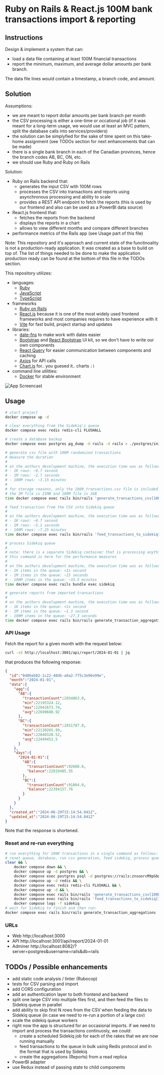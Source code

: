 # Ruby on Rails & React.js 100M bank transactions import & reporting

## Instructions

Design & implement a system that can:

- load a data file containing at least 100M financial transactions
- report the minimum, maximum, and average dollar amounts per bank branch.

The data file lines would contain a timestamp, a branch code, and amount.

## Solution

Assumptions:

- we are meant to report dollar amounts per bank branch per month
- the CSV processing is either a one-time or occational job (if it was meant for a long-term usage, we would use at least an MVC pattern, split the database calls into services/providers)
- the solution can be simplyfied for the sake of time spent on this take-home assignment (see TODOs section for next enhancements that can be made)
- there is a single bank branch in each of the Canadian provinces, hence the branch codes AB, BC, ON, etc.
- we should use Ruby and Ruby on Rails

Solution:

- Ruby on Rails backend that:
  - generates the input CSV with 100M rows
  - processes the CSV into transactions and reports using asynchronous processing and ability to scale
  - provides a REST API endpoint to fetch the reports (this is used by our frontend and also can be used as a PowerBI data source)
- React.js frontend that:
  - fetches the reports from the backend
  - displays the reports in a chart
  - allows to view different months and compare different branches
- performance metrics of the Rails app (see Usage part of this file)

Note: This repository and it's approach and current state of the functinoality is not a production-ready application.
It was created as a base to build on top of. The list of things needed to be done to make the application
production ready can be found at the bottom of this file in the TODOs section.

This repository utilizes:

- languages:
  - [Ruby](https://www.ruby-lang.org/en/)
  - [JavaScript](https://javascript.info/)
  - [TypeScript](https://www.typescriptlang.org/)
- frameworks
  - [Ruby on Rails](https://rubyonrails.org/)
  - [React.js](https://react.dev/) because it is one of the most widely used frontend frameworks and most companies requires to have experience with it
  - [Vite](https://vitejs.dev/) for fast build, project startup and updates
- libraries:
  - [date-fns](https://www.npmjs.com/package/date-fns) to make work with dates easier
  - [Bootstrap](https://getbootstrap.com/) and [React Bootstrap](https://react-bootstrap.netlify.app/) UI kit, so we don't have to write our own components
  - [React Query](https://tanstack.com/query/v3) for easier communication between components and caching
  - [Axios](https://www.npmjs.com/package/axios) for API calls
  - [Chart.js](https://www.chartjs.org/) for.. you guesed it.. charts `:)`
- command line utilities:
  - [Docker](https://www.docker.com/) for stable environment

![App Screencast](./docs/rails-bank-trx-reporting.gif)

## Usage

```bash
# start project
docker compose up -d

# clear everything from the Sidekiq's queue
docker compose exec redis redis-cli FLUSHALL

# create a database backup
docker compose exec postgres pg_dump -U rails -d rails > ./postgres/init/rails.sql

# generate csv file with 100M randomized transactions
# measure the duration
#
# on the authors development machine, the execution time was as follows:
# - 1K rows: ~0.7 second
# - 1M rows: ~2.7 seconds
# - 100M rows: ~3.15 minutes
#
# for storage reasons, only the 1000_transactions.csv file is included in this git repository
# the 1M file is 21MB and 100M file is 2GB
time docker compose exec rails bin/rails 'generate_transactions_csv[100000000]'

# feed transaction from the CSV into Sidekiq queue
#
# on the authors development machine, the execution time was as follows:
# - 1K rows: ~0.7 second
# - 1M rows: ~5.1 seconds
# - 100M rows: ~7.25 minutes
time docker compose exec rails bin/rails 'feed_transactions_to_sidekiq[100000000_transactions.csv]'

# process Sidekiq queue
#
# note: there is a separate Sidekiq container that is processing anything put into the queue right away
# this command is here for the performance measures
#
# on the authors development machine, the execution time was as follows:
# - 1K items in the queue: <1s second
# - 1M items in the queue: ~15 seconds
# - 100M items in the queue: ~33.5 minutes
time docker compose exec rails bundle exec sidekiq

# generate reports from imported transactions
#
# on the authors development machine, the execution time was as follows:
# - 1K items in the queue: <1s second
# - 1M items in the queue: ~1.3 second
# - 100M items in the queue: ~27.3 seconds
time docker compose exec rails bin/rails generate_transaction_aggregations
```

### API Usage

Fetch the report for a given month with the request below:

```bash
curl -sS http://localhost:3001/api/report/2024-01-01 | jq
```

that produces the following response:

```json
{
  "id":"0d86eb02-1c22-40db-a8a2-7f5c3e96e99e",
  "month":"2024-01-01",
  "data":{
    "agg":{
      "AB":{
        "transactionCount":2854863.0,
        "min":22195324.12,
        "max":22942673.74,
        "avg":22690688.92
      },
      "BC":{
        "transactionCount":2851787.0,
        "min":22130265.99,
        "max":22840328.52,
        "avg":22449452.5
      }
    },
    "days":{
      "2024-01-01":{
        "AB":{
          "transactionCount":92608.0,
          "balance":22819485.55
        },
        "BC":{
          "transactionCount":91864.0,
          "balance":22394157.76
        }
      }
    }
  },
  "created_at":"2024-06-29T15:14:54.041Z",
  "updated_at":"2024-06-29T15:14:54.041Z"
}
```

Note that the response is shortened.

### Reset and re-run everything

```bash
# run everything for 100K transactions in a single command as follows:
# reset queue, database, run csv generation, feed sidekiq, process queue in a single command
clear && \
    docker compose down && \
    docker compose up -d postgres && \
    docker compose exec postgres psql -d postgres://rails:znsoorcM9pGb@localhost:5432 -c 'TRUNCATE transactions; TRUNCATE reports;' && \
    docker compose up -d redis && \
    docker compose exec redis redis-cli FLUSHALL && \
    docker compose up -d && \
    docker compose exec rails bin/rails 'generate_transactions_csv[100000]' && \
    docker compose exec rails bin/rails 'feed_transactions_to_sidekiq[100000_transactions.csv]' && \
    docker compose logs -f sidekiq
# wait for Sidekiq to finish and then run:
docker compose exec rails bin/rails generate_transaction_aggregations
```

### URLs

- Web http://localhost:3000
- API http://localhost:3001/api/report/2024-01-01
- Adminer http://localhost:8082/?server=postgres&username=rails&db=rails

## TODOs / Possible enhancements

- add static code analysis / linter (Rubocop)
- tests for CSV parsing and import
- add CORS configuration
- add an authentication layer to both frontend and backend
- split one large CSV into multiple files first, and then feed the files to Sidekiq queue in parallel
- add ability to skip first N rows from the CSV when feeding the data to Sidekiq queue (in case we need to re-run a portion of a large csv)
- scale the sidekiq queue workers
- right now the app is structured for an occasional imports. if we need to import and process the transactions continuosly, we could:
  - create a scheduled Sidekiq job for each of the rakes that we are now running manually
  - feed transactions to the queue in bulk using Redis protocol and in the format that is used by Sidekiq
  - create the aggregations (Reports) from a read replica
- PowerBI adapter
- use Redux instead of passing state to child components
